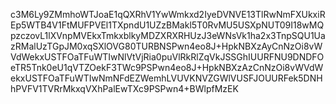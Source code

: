 c3M6Ly9ZMmhoWTJoaE1qQXRhV1YwWmkxd2IyeDVNVE13TlRwNmFXUkxiREp5WTB4V1FtMUFPVEl1TXpndU1UZzBMakl5T0RvMU5USXpNUT09I18wMQpzczovL1lXVnpMVEkxTmkxblkyMDZXRXRHUzJ3eWNsVk1ha2x3TnpSQU1UazRMalUzTGpJM0xqSXlOVG80TURBNSPwn4eo8J+HpkNBXzAyCnNzOi8vWVdWekxUSTFOaTFuWTIwNlVtVjRia0puVlRkRlZqVkJSSGhIUURFNU9DNDFOeTR5Tnk0eU1qVTZOekF3TWc9PSPwn4eo8J+HpkNBXzAzCnNzOi8vWVdWekxUSTFOaTFuWTIwNmNFdEZWemhLVUVKNVZGWlVUSFJOUURFek5DNHhPVFV1TVRrMkxqVXhPalEwTXc9PSPwn4+BWlpfMzEK